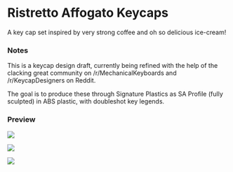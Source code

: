 # Ristretto Affogato Keycaps

A key cap set inspired by very strong coffee and oh so delicious ice-cream!

### Notes

This is a keycap design draft, currently being refined with the help
of the clacking great community on /r/MechanicalKeyboards and
/r/KeycapDesigners on Reddit.

The goal is to produce these through Signature Plastics as SA Profile
(fully sculpted) in ABS plastic, with doubleshot key legends.

### Preview

[![](https://raw.githubusercontent.com/jasonm23/ristretto-affogato-keycaps/master/ristretto-affogato-keycaps-preview.png)](https://raw.githubusercontent.com/jasonm23/ristretto-affogato-keycaps/master/ristretto-affogato-keycaps-preview.png)

[![](https://raw.githubusercontent.com/jasonm23/ristretto-affogato-keycaps/master/ra-ergodox-preview.png)](https://raw.githubusercontent.com/jasonm23/ristretto-affogato-keycaps/master/ra-ergodox-preview.png)

[![](https://raw.githubusercontent.com/jasonm23/ristretto-affogato-keycaps/master/ra-ergodox-naked-preview.png)](https://raw.githubusercontent.com/jasonm23/ristretto-affogato-keycaps/master/ra-ergodox-naked-preview.png)
